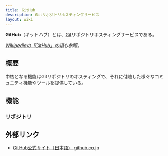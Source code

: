 ```yaml
---
title: GitHub
description: Gitリポジトリホスティングサービス
layout: wiki
---
```

**GitHub**（ギットハブ）とは、[Git](git)リポジトリホスティングサービスである。

*[Wikipediaの「GitHub」の項](https://ja.wikipedia.org/wiki/GitHub)も参照。*

## 概要
中核となる機能はGitリポジトリのホスティングで、それに付随した様々なコミュニティ機能やツールを提供している。

## 機能
### リポジトリ

#### 

## 外部リンク
- [GitHub公式サイト（日本語） github.co.jp](https://github.co.jp/)
